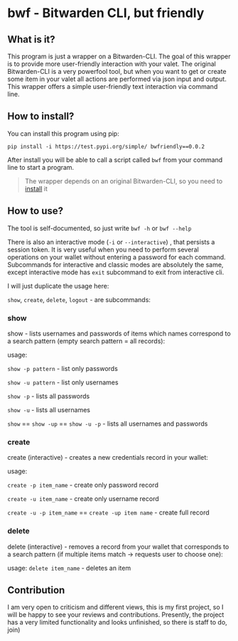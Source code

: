# bwf - Bitwarden CLI, but friendly

## What is it?
This program is just a wrapper on a Bitwarden-CLI. The goal of this
wrapper is to provide more user-friendly interaction with your valet.
The original Bitwarden-CLI is a very powerfool tool, but when you want
to get or create some item in your valet all actions are performed
via json input and output. This wrapper offers a simple user-friendly
text interaction via command line.

## How to install?
You can install this program using pip:
```
pip install -i https://test.pypi.org/simple/ bwfriendly==0.0.2
```
After install you will be able to call a script called `bwf` from
your command line to start a program.

> The wrapper depends on an original Bitwarden-CLI, so you
> need to 
> [install](https://bitwarden.com/help/cli/#download-and-install) it

## How to use?
The tool is self-documented, so just write `bwf -h` or `bwf --help`

There is also an interactive mode (`-i` or `--interactive`)
, that persists a session token. It is very useful when you need to 
perform several operations on your wallet without entering
a password for each command. Subcommands for interactive and classic
modes are absolutely the same, except interactive mode has `exit`
subcommand to exit from interactive cli.

I will just duplicate the usage here:

`show`, `create`, `delete`, `logout` - are subcommands:

### show
show - lists usernames and passwords of items which names
correspond to a search pattern (empty search pattern = all records):

usage:

`show -p pattern` - list only passwords

`show -u pattern` - list only usernames

`show -p` - lists all passwords

`show -u` - lists all usernames

`show` == `show -up` == `show -u -p` - lists all usernames and passwords

### create
create (interactive) - creates a new credentials record in your wallet:

usage:

`create -p item_name` - create only password record 

`create -u item_name` - create only username record 

`create -u -p item_name` == `create -up item name` - create full record

### delete
delete (interactive) - removes a record from your wallet that corresponds
to a search pattern (if multiple items match -> requests user to choose one):

usage:
`delete item_name` - deletes an item

## Contribution
I am very open to criticism and different views, this is my
first project, so I will be happy to see your reviews 
and contributions. Presently, the project has a very limited 
functionality and looks unfinished, so there is staff to do, join)